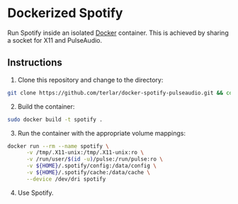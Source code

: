 # Dockerized Spotify

Run Spotify inside an isolated [Docker](http://www.docker.io) container. This is achieved by sharing a socket for X11 and PulseAudio.

## Instructions

1. Clone this repository and change to the directory:

  ```sh
  git clone https://github.com/terlar/docker-spotify-pulseaudio.git && cd docker-spotify-pulseaudio
  ```

2. Build the container:

  ```sh
  sudo docker build -t spotify .
  ```

3. Run the container with the appropriate volume mappings:

  ```sh
  docker run --rm --name spotify \
		-v /tmp/.X11-unix:/tmp/.X11-unix:ro \
		-v /run/user/$(id -u)/pulse:/run/pulse:ro \
		-v ${HOME}/.spotify/config:/data/config \
		-v ${HOME}/.spotify/cache:/data/cache \
		--device /dev/dri spotify
  ```

4. Use Spotify.
